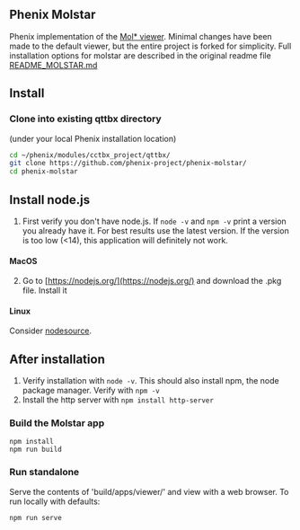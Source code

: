 ## Phenix Molstar
Phenix implementation of the [Mol* viewer](https://molstar.org). Minimal changes have been made to the default viewer, but the entire project is forked for simplicity. Full installation options for molstar are described in the original readme file [README_MOLSTAR.md](README_MOLSTAR.md)

## Install

### Clone into existing qttbx directory 
(under your local Phenix installation location)
```bash
cd ~/phenix/modules/cctbx_project/qttbx/
git clone https://github.com/phenix-project/phenix-molstar/
cd phenix-molstar
```

## Install node.js
1. First verify you don't have node.js. If ```node -v``` and ```npm -v``` print a version you already have it. For best results use the latest version. If the version is too low (<14), this application will definitely not work. 
#### MacOS
2. Go to [https://nodejs.org/](https://nodejs.org/) and download the .pkg file. Install it

#### Linux
Consider [nodesource](https://nodejs.org/](https://github.com/nodesource/)). 

## After installation
1. Verify installation with ```node -v```. This should also install npm, the node package manager. Verify with ```npm -v```
2. Install the http server with ```npm install http-server``` 

### Build the Molstar app
```JS
npm install
npm run build
```

### Run standalone
Serve the contents of 'build/apps/viewer/' and view with a web browser. To run locally with defaults:
```bash
npm run serve
```






